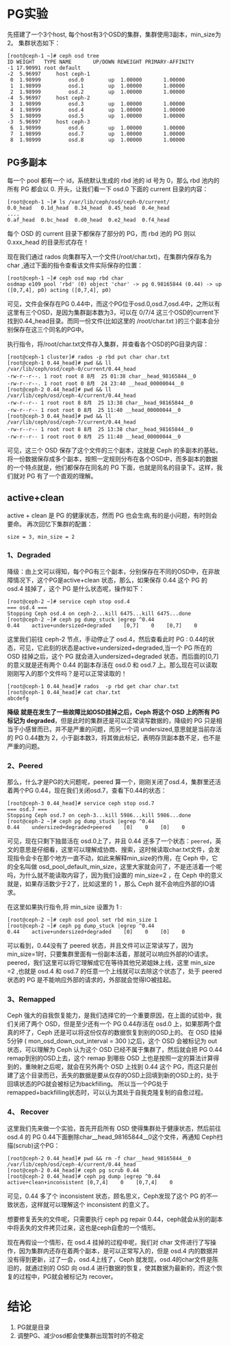# PG实验
先搭建了一个3个host, 每个host有3个OSD的集群，集群使用3副本，min_size为2。
集群状态如下：
```
[root@ceph-1 ~]# ceph osd tree
ID WEIGHT   TYPE NAME       UP/DOWN REWEIGHT PRIMARY-AFFINITY 
-1 17.90991 root default                                      
-2  5.96997     host ceph-1                                   
 0  1.98999         osd.0        up  1.00000       1.00000 
 1  1.98999         osd.1        up  1.00000       1.00000 
 2  1.98999         osd.2        up  1.00000       1.00000 
-4  5.96997     host ceph-2                                   
 3  1.98999         osd.3        up  1.00000       1.00000 
 4  1.98999         osd.4        up  1.00000       1.00000
 5  1.98999         osd.5        up  1.00000       1.00000 
-3  5.96997     host ceph-3                                   
 6  1.98999         osd.6        up  1.00000       1.00000 
 7  1.98999         osd.7        up  1.00000       1.00000 
 8  1.98999         osd.8        up  1.00000       1.00000
 ```
## PG多副本
每一个 pool 都有一个 id，系统默认生成的 rbd 池的 id 号为 0，那么 rbd 池内的所有 PG 都会以 0. 开头，让我们看一下 osd.0 下面的 current 目录的内容：
```
[root@ceph-1 ~]# ls /var/lib/ceph/osd/ceph-0/current/
0.0_head   0.1d_head  0.34_head  0.45_head  0.4e_head 
....
0.af_head  0.bc_head  0.d0_head  0.e2_head  0.f4_head
```
每个 OSD 的 current 目录下都保存了部分的 PG，而 rbd 池的 PG 则以 0.xxx_head 的目录形式存在！

现在我们通过 rados 向集群写入一个文件(/root/char.txt)，在集群内保存名为 char ,通过下面的指令查看该文件实际保存的位置：
```
[root@ceph-1 ~]# ceph osd map rbd char
osdmap e109 pool 'rbd' (0) object 'char' -> pg 0.98165844 (0.44) -> up ([0,7,4], p0) acting ([0,7,4], p0)
```
可见，文件会保存在PG 0.44中，而这个PG位于osd.0,osd.7,osd.4中，之所以有这里有三个OSD，是因为集群副本数为3，可以在 0/7/4 这三个OSD的current下找到0.44_head目录。而同一份文件(比如这里的 /root/char.txt )的三个副本会分别保存在这三个同名的PG中。

执行指令，将/root/char.txt文件存入集群，并查看各个OSD的PG目录内容：
```
[root@ceph-1 cluster]# rados -p rbd put char char.txt 
[root@ceph-1 0.44_head]# pwd && ll
/var/lib/ceph/osd/ceph-0/current/0.44_head
-rw-r--r--. 1 root root 8 8月  25 01:38 char__head_98165844__0
-rw-r--r--. 1 root root 0 8月  24 23:40 __head_00000044__0
[root@ceph-2 0.44_head]# pwd && ll
/var/lib/ceph/osd/ceph-4/current/0.44_head
-rw-r--r-- 1 root root 8 8月  25 13:38 char__head_98165844__0
-rw-r--r-- 1 root root 0 8月  25 11:40 __head_00000044__0
[root@ceph-3 0.44_head]# pwd && ll
/var/lib/ceph/osd/ceph-7/current/0.44_head
-rw-r--r-- 1 root root 8 8月  25 13:38 char__head_98165844__0
-rw-r--r-- 1 root root 0 8月  25 11:40 __head_00000044__0
```
可见，这三个 OSD 保存了这个文件的三个副本，这就是 Ceph 的多副本的基础，将一份数据保存成多个副本，按照一定规则分布在各个OSD中，而多副本的数据的一个特点就是，他们都保存在同名的 PG 下面，也就是同名的目录下。这样，我们就对 PG 有了一个直观的理解。

## active+clean 

active + clean 是 PG 的健康状态，然而 PG 也会生病,有的是小问题，有时则会要命。
再次回忆下集群的配置：
```
size = 3, min_size = 2
```
### 1、Degraded

降级：由上文可以得知，每个PG有三个副本，分别保存在不同的OSD中，在非故障情况下，这个PG是active+clean 状态，那么，如果保存 0.44 这个 PG 的 osd.4 挂掉了，这个 PG 是什么状态呢，操作如下：
```
[root@ceph-2 ~]# service ceph stop osd.4
=== osd.4 === 
Stopping Ceph osd.4 on ceph-2...kill 6475...kill 6475...done
[root@ceph-2 ~]# ceph pg dump_stuck |egrep ^0.44
0.44    active+undersized+degraded    [0,7]    0    [0,7]    0
```
这里我们前往 ceph-2 节点，手动停止了 osd.4，然后查看此时 PG : 0.44的状态，可见，它此刻的状态是active+undersized+degraded,当一个 PG 所在的 OSD 挂掉之后，这个 PG 就会进入undersized+degraded 状态，而后面的[0,7]的意义就是还有两个 0.44 的副本存活在 osd.0 和 osd.7 上。那么现在可以读取刚刚写入的那个文件吗？是可以正常读取的！
```
[root@ceph-1 0.44_head]# rados  -p rbd get char char.txt
[root@ceph-1 0.44_head]# cat char.txt 
abcdefg
```
**降级 就是在发生了一些故障比如OSD挂掉之后，Ceph 将这个 OSD 上的所有 PG 标记为 degraded**，但是此时的集群还是可以正常读写数据的，降级的 PG 只是相当于小感冒而已，并不是严重的问题，而另一个词 undersized,意思就是当前存活的 PG 0.44数为 2，小于副本数3，将其做此标记，表明存货副本数不足，也不是严重的问题。

### 2、Peered

那么，什么才是PG的大问题呢，peered 算一个，刚刚关闭了osd.4，集群里还活着两个PG 0.44，现在我们关闭osd.7，查看下0.44的状态：
```
[root@ceph-3 0.44_head]# service ceph stop osd.7
=== osd.7 === 
Stopping Ceph osd.7 on ceph-3...kill 5986...kill 5986...done
[root@ceph-2 ~]# ceph pg dump_stuck |egrep ^0.44
0.44    undersized+degraded+peered    [0]    0    [0]    0
```
可见，现在只剩下独苗活在 osd.0上了，并且 0.44 还多了一个状态：`peered`，英文的意思是仔细看，这里可以理解成协商、搜索，这时候读取char.txt文件，会发现指令会卡在那个地方一直不动，如此来解释min_size的作用，在 Ceph 中，它的全名叫做 osd_pool_default_min_size，这里大家就会问了，不是还活着一个呢吗，为什么就不能读取内容了，因为我们设置的 min_size=2 ，在 Ceph 中的意义就是，如果存活数少于2了，比如这里的 1 ，那么 Ceph 就不会响应外部的IO请求。

在这里如果执行指令,将 min_size 设置为 1 :
```
[root@ceph-2 ~]# ceph osd pool set rbd min_size 1
[root@ceph-2 ~]# ceph pg dump_stuck |egrep ^0.44
0.44    active+undersized+degraded    [0]    0    [0]    0
```
可以看到，0.44没有了 peered 状态，并且文件可以正常读写了，因为min_size=1时，只要集群里面有一份副本活着，那就可以响应外部的IO请求。
peered，我们这里可以将它理解成它在等待其他兄弟姐妹上线，这里 min_size =2 ,也就是 osd.4 和 osd.7 的任意一个上线就可以去除这个状态了，处于 peered 状态的 PG 是不能响应外部的请求的，外部就会觉得IO被挂起。

### 3、Remapped
Ceph 强大的自我恢复能力，是我们选择它的一个重要原因，在上面的试验中，我们关闭了两个 OSD，但是至少还有一个 PG 0.44存活在 osd.0 上，如果那两个盘真的坏了，Ceph 还是可以将这份仅存的数据恢复到别的OSD上的。
在 OSD 挂掉 5分钟 ( mon_osd_down_out_interval = 300 )之后，这个 OSD 会被标记为 out 状态，可以理解为 Ceph 认为这个 OSD 已经不属于集群了，然后就会把 PG 0.44 remap到别的OSD上去，这个 remap 到哪些 OSD 上也是按照一定的算法计算得到的，重映射之后呢，就会在另外两个 OSD 上找到 0.44 这个 PG，而这只是创建了这个目录而已，丢失的数据是要从仅存的OSD上回填到新的OSD上的，处于回填状态的PG就会被标记为backfilling。
所以当一个PG处于remapped+backfilling状态时，可以认为其处于自我克隆复制的自愈过程。

### 4、 Recover
这里我们先来做一个实验，首先开启所有 OSD 使得集群处于健康状态，然后前往 osd.4 的 PG 0.44下面删除char__head_98165844__0这个文件，再通知 Ceph扫描(scrub)这个PG：
```
[root@ceph-2 0.44_head]# pwd && rm -f char__head_98165844__0 
/var/lib/ceph/osd/ceph-4/current/0.44_head
[root@ceph-2 0.44_head]# ceph pg scrub 0.44
[root@ceph-2 0.44_head]# ceph pg dump |egrep ^0.44
active+clean+inconsistent [0,7,4]    0    [0,7,4]    0
```
可见，0.44 多了个 inconsistent 状态，顾名思义，Ceph发现了这个 PG 的不一致状态，这样就可以理解这个 inconsistent 的意义了。

想要修复丢失的文件呢，只需要执行 ceph pg repair 0.44，ceph就会从别的副本中将丢失的文件拷贝过来，这也是ceph自愈的一个情形。

现在再假设一个情形，在 osd.4 挂掉的过程中呢，我们对 char 文件进行了写操作，因为集群内还存在着两个副本，是可以正常写入的，但是 osd.4 内的数据并没有得到更新，过了一会，osd.4上线了，Ceph 就发现，osd.4的char文件是陈旧的，就通过别的 OSD 向 osd.4 进行数据的恢复，使其数据为最新的，而这个恢复的过程中，PG就会被标记为 recover。

# 结论
1. PG就是目录
2. 调整PG、减少osd都会使集群出现暂时的不稳定